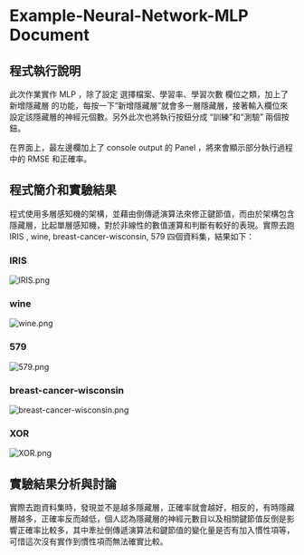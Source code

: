 Example-Neural-Network-MLP Document
=========

程式執行說明
-----------------------

此次作業實作 MLP ，除了設定 選擇檔案、學習率、學習次數 欄位之類，加上了 新增隱藏層 的功能，每按一下”新增隱藏層”就會多一層隱藏層，接著輸入欄位來設定該隱藏層的神經元個數。另外此次也將執行按鈕分成 “訓練”和“測驗” 兩個按鈕。

在界面上，最左邊欄加上了 console output 的 Panel ，將來會顯示部分執行過程中的 RMSE 和正確率。

程式簡介和實驗結果
-----------------------

程式使用多層感知機的架構，並藉由倒傳遞演算法來修正鍵節值，而由於架構包含隱藏層，比起單層感知機，對於非線性的數值運算和判斷有較好的表現。實際去跑 IRIS , wine, breast-cancer-wisconsin, 579 四個資料集，結果如下：

### IRIS ###

![IRIS.png](http://imgur.com/qA3JSON.png)

### wine ###

![wine.png](http://imgur.com/5bUOmLJ.png)

### 579 ###

![579.png](http://imgur.com/47DVKdR.png)

### breast-cancer-wisconsin ###

![breast-cancer-wisconsin.png](http://imgur.com/IGfI67W.png)

### XOR ###

![XOR.png](http://imgur.com/Pc2N79b.png)

實驗結果分析與討論
-----------------------

實際去跑資料集時，發現並不是越多隱藏層，正確率就會越好，相反的，有時隱藏層越多，正確率反而越低，個人認為隱藏層的神經元數目以及相關鍵節值反倒是影響正確率比較多，其中牽扯倒傳遞演算法和鍵節值的變化量是否有加入慣性項等，可惜這次沒有實作到慣性項而無法確實比較。
